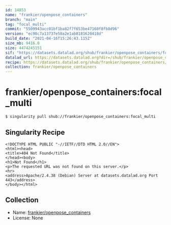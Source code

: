 ```yaml
---
id: 14853
name: "frankier/openpose_containers"
branch: "main"
tag: "focal_multi"
commit: "5509943acc01bf1ba82f7f653be47160f8fb8d96"
version: "ec98c7a13737e58a2e1ab8181620418d"
build_date: "2021-04-16T15:26:43.115Z"
size_mb: 9416.0
size: 4474245151
sif: "https://datasets.datalad.org/shub/frankier/openpose_containers/focal_multi/2021-04-16-5509943a-ec98c7a1/ec98c7a13737e58a2e1ab8181620418d.sif"
datalad_url: https://datasets.datalad.org?dir=/shub/frankier/openpose_containers/focal_multi/2021-04-16-5509943a-ec98c7a1/
recipe: https://datasets.datalad.org/shub/frankier/openpose_containers/focal_multi/2021-04-16-5509943a-ec98c7a1/Singularity
collection: frankier/openpose_containers
---
```


# frankier/openpose_containers:focal_multi

```bash
$ singularity pull shub://frankier/openpose_containers:focal_multi
```

## Singularity Recipe

```singularity
<!DOCTYPE HTML PUBLIC "-//IETF//DTD HTML 2.0//EN">
<html><head>
<title>404 Not Found</title>
</head><body>
<h1>Not Found</h1>
<p>The requested URL was not found on this server.</p>
<hr>
<address>Apache/2.4.38 (Debian) Server at datasets.datalad.org Port 443</address>
</body></html>
```

## Collection

 - Name: [frankier/openpose_containers](https://github.com/frankier/openpose_containers)
 - License: None


